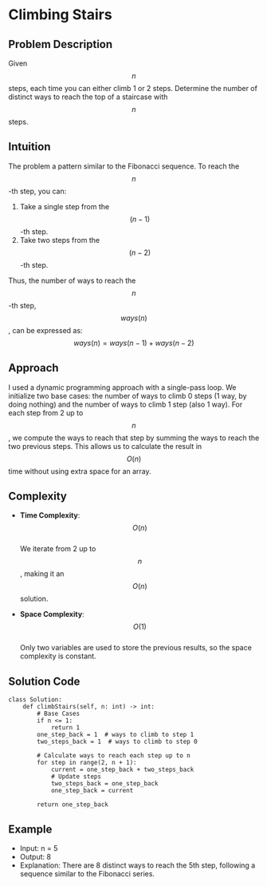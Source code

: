 # Climbing Stairs

## Problem Description
Given $$n$$ steps, each time you can either climb 1 or 2 steps. Determine the number of distinct ways to reach the top of a staircase with $$n$$ steps.

## Intuition
The problem a pattern similar to the Fibonacci sequence. To reach the $$n$$-th step, you can:
1. Take a single step from the $$(n-1)$$-th step.
2. Take two steps from the $$(n-2)$$-th step.

Thus, the number of ways to reach the $$n$$-th step, $$ways(n)$$, can be expressed as:
   $$ways(n) = ways(n - 1) + ways(n - 2)$$

## Approach
I used a dynamic programming approach with a single-pass loop. We initialize two base cases: the number of ways to climb 0 steps (1 way, by doing nothing) and the number of ways to climb 1 step (also 1 way). For each step from 2 up to $$n$$, we compute the ways to reach that step by summing the ways to reach the two previous steps. This allows us to calculate the result in $$O(n)$$ time without using extra space for an array.

## Complexity
- **Time Complexity**: $$O(n)$$  
   We iterate from 2 up to $$n$$, making it an $$O(n)$$ solution.

- **Space Complexity**: $$O(1)$$  
   Only two variables are used to store the previous results, so the space complexity is constant.

## Solution Code
```python3 []
class Solution:
    def climbStairs(self, n: int) -> int:
        # Base Cases
        if n <= 1:
            return 1
        one_step_back = 1  # ways to climb to step 1
        two_steps_back = 1  # ways to climb to step 0
        
        # Calculate ways to reach each step up to n
        for step in range(2, n + 1):
            current = one_step_back + two_steps_back
            # Update steps 
            two_steps_back = one_step_back
            one_step_back = current
        
        return one_step_back

```
## Example
- Input: n = 5
- Output: 8
- Explanation: There are 8 distinct ways to reach the 5th step, following a sequence similar to the Fibonacci series.
